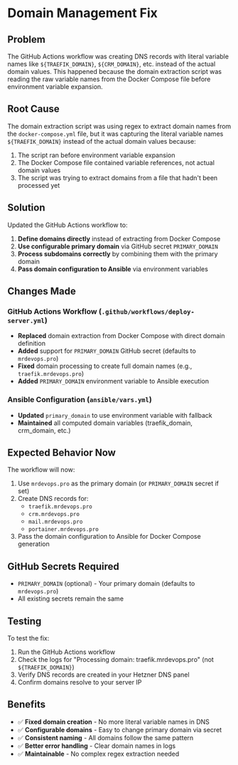 # Domain Management Fix

## Problem
The GitHub Actions workflow was creating DNS records with literal variable names like `${TRAEFIK_DOMAIN}`, `${CRM_DOMAIN}`, etc. instead of the actual domain values. This happened because the domain extraction script was reading the raw variable names from the Docker Compose file before environment variable expansion.

## Root Cause
The domain extraction script was using regex to extract domain names from the `docker-compose.yml` file, but it was capturing the literal variable names `${TRAEFIK_DOMAIN}` instead of the actual domain values because:
1. The script ran before environment variable expansion
2. The Docker Compose file contained variable references, not actual domain values
3. The script was trying to extract domains from a file that hadn't been processed yet

## Solution
Updated the GitHub Actions workflow to:

1. **Define domains directly** instead of extracting from Docker Compose
2. **Use configurable primary domain** via GitHub secret `PRIMARY_DOMAIN`
3. **Process subdomains correctly** by combining them with the primary domain
4. **Pass domain configuration to Ansible** via environment variables

## Changes Made

### GitHub Actions Workflow (`.github/workflows/deploy-server.yml`)
- **Replaced** domain extraction from Docker Compose with direct domain definition
- **Added** support for `PRIMARY_DOMAIN` GitHub secret (defaults to `mrdevops.pro`)
- **Fixed** domain processing to create full domain names (e.g., `traefik.mrdevops.pro`)
- **Added** `PRIMARY_DOMAIN` environment variable to Ansible execution

### Ansible Configuration (`ansible/vars.yml`)
- **Updated** `primary_domain` to use environment variable with fallback
- **Maintained** all computed domain variables (traefik_domain, crm_domain, etc.)

## Expected Behavior Now
The workflow will now:
1. Use `mrdevops.pro` as the primary domain (or `PRIMARY_DOMAIN` secret if set)
2. Create DNS records for:
   - `traefik.mrdevops.pro`
   - `crm.mrdevops.pro`
   - `mail.mrdevops.pro`
   - `portainer.mrdevops.pro`
3. Pass the domain configuration to Ansible for Docker Compose generation

## GitHub Secrets Required
- `PRIMARY_DOMAIN` (optional) - Your primary domain (defaults to `mrdevops.pro`)
- All existing secrets remain the same

## Testing
To test the fix:
1. Run the GitHub Actions workflow
2. Check the logs for "Processing domain: traefik.mrdevops.pro" (not `${TRAEFIK_DOMAIN}`)
3. Verify DNS records are created in your Hetzner DNS panel
4. Confirm domains resolve to your server IP

## Benefits
- ✅ **Fixed domain creation** - No more literal variable names in DNS
- ✅ **Configurable domains** - Easy to change primary domain via secret
- ✅ **Consistent naming** - All domains follow the same pattern
- ✅ **Better error handling** - Clear domain names in logs
- ✅ **Maintainable** - No complex regex extraction needed
